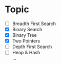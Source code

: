 # Topic
- [ ] Breadth First Search   
- [x] Binary Search   
- [x] Binary Tree   
- [x] Two Pointers   
- [ ] Depth First Search   
- [ ] Heap & Hash   
...
